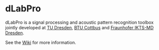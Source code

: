 dLabPro
=======

dLabPro is a signal processing and acoustic pattern recognition toolbox jointly developed at [TU Dresden](http://www.ias.et.tu-dresden.de/ias/index.php?id=62&L=1), [BTU Cottbus](https://www.tu-cottbus.de/fakultaet3/en/communications-engineering.html) and [Fraunhofer IKTS-MD Dresden](http://www.izfp-d.fraunhofer.de/english-izfp-d/index.html).

See the [Wiki]( https://github.com/matthias-wolff/dLabPro/wiki) for more information.
